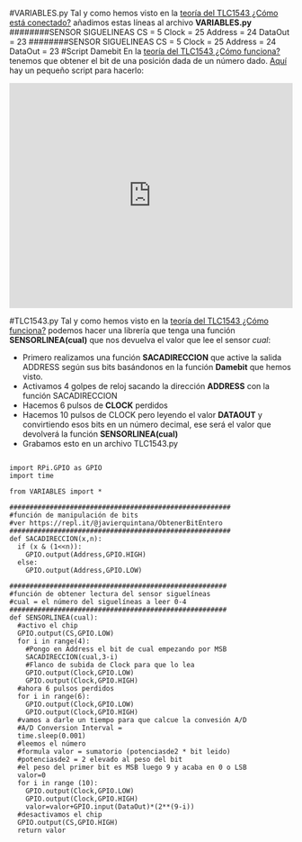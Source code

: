 #VARIABLES.py
Tal y como hemos visto en la [teoría del TLC1543 ¿Cómo está conectado?](/6-modulo-siguelineas/62-tlc1543.md) añadimos estas líneas al archivo **VARIABLES.py**
########SENSOR SIGUELINEAS
CS = 5
Clock = 25
Address = 24
DataOut = 23
########SENSOR SIGUELINEAS
CS = 5
Clock = 25
Address = 24
DataOut = 23
#Script Damebit
En la [teoría del TLC1543 ¿Cómo funciona?](/6-modulo-siguelineas/62-tlc1543.md) tenemos que obtener el bit de una posición dada de un número dado. [Aquí](https://repl.it/@javierquintana/ObtenerBitEntero) hay un pequeño script para hacerlo:

<iframe height="400px" width="100%" src="https://repl.it/@javierquintana/ObtenerBitEntero?lite=true" scrolling="no" frameborder="no" allowtransparency="true" allowfullscreen="true" sandbox="allow-forms allow-pointer-lock allow-popups allow-same-origin allow-scripts allow-modals"></iframe>

#TLC1543.py
Tal y como hemos visto en la [teoría del TLC1543 ¿Cómo funciona?](/6-modulo-siguelineas/62-tlc1543.md) podemos hacer una librería que tenga una función **SENSORLINEA(cual)**
que nos devuelva el valor que lee el sensor _cual_:
* Primero realizamos una función **SACADIRECCION** que active la salida ADDRESS según sus bits basándonos en la función **Damebit** que hemos visto.
* Activamos 4 golpes de reloj sacando la dirección **ADDRESS** con la función SACADIRECCION
* Hacemos 6 pulsos de **CLOCK** perdidos
* Hacemos 10 pulsos de CLOCK pero leyendo el valor **DATAOUT** y convirtiendo esos bits en un número decimal, ese será el valor que devolverá la función **SENSORLINEA(cual)**
* Grabamos esto en un archivo TLC1543.py


```cpp+lineNumbers:true

import RPi.GPIO as GPIO
import time

from VARIABLES import *

#######################################################
#función de manipulación de bits
#ver https://repl.it/@javierquintana/ObtenerBitEntero
#######################################################
def SACADIRECCION(x,n):
  if (x & (1<<n)):
    GPIO.output(Address,GPIO.HIGH)
  else:
    GPIO.output(Address,GPIO.LOW)

######################################################
#función de obtener lectura del sensor siguelíneas
#cual = el número del siguelíneas a leer 0-4
######################################################
def SENSORLINEA(cual):
  #activo el chip
  GPIO.output(CS,GPIO.LOW)
  for i in range(4):
    #Pongo en Address el bit de cual empezando por MSB 
    SACADIRECCION(cual,3-i)
    #Flanco de subida de Clock para que lo lea
    GPIO.output(Clock,GPIO.LOW)  
    GPIO.output(Clock,GPIO.HIGH)
  #ahora 6 pulsos perdidos
  for i in range(6):
    GPIO.output(Clock,GPIO.LOW)  
    GPIO.output(Clock,GPIO.HIGH)
  #vamos a darle un tiempo para que calcue la convesión A/D
  #A/D Conversion Interval =
  time.sleep(0.001)
  #leemos el número
  #formula valor = sumatorio (potenciasde2 * bit leido)
  #potenciasde2 = 2 elevado al peso del bit
  #el peso del primer bit es MSB luego 9 y acaba en 0 o LSB
  valor=0
  for i in range (10):
    GPIO.output(Clock,GPIO.LOW)  
    GPIO.output(Clock,GPIO.HIGH)
    valor=valor+GPIO.input(DataOut)*(2**(9-i))
  #desactivamos el chip
  GPIO.output(CS,GPIO.HIGH)
  return valor
  
```


